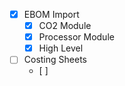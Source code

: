 * [x] EBOM Import
	* [x] CO2 Module
	* [x] Processor Module
	* [x] High Level
* [ ] Costing Sheets
	* [ ] 